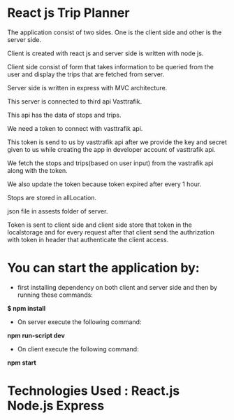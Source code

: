 # React js Trip Planner

The application consist of two sides.
One is the client side and other is the server side. 

Client is created with react js and server side is written with node js.

Client side consist of form that takes information to be queried from the user and display the trips that are fetched from server. 

Server side is written in express with MVC architecture. 

This server is connected to third api Vasttrafik. 

This api has the data of stops and trips. 

We need a token to connect with vasttrafik api.

This token is send to us by vasttrafik api after we provide the key and secret given to us while creating the app in developer account of vasttrafik api. 

We fetch the stops and trips(based on user input) from the vastrafik api along with the token. 

We also update the token because token expired after every 1 hour. 

Stops are stored in allLocation.

json file in assests folder of server.

Token is sent to client side and client side store that token in the localstorage and for every request after that client send the authrization with token in header that authenticate the client access. 

# You can start the application by:

- first installing dependency on both client and server side and then by running these commands:

 **$ npm install**

- On server execute the following command:

**npm run-script dev**

- On client execute the following command:

**npm start**

# Technologies Used : React.js Node.js Express